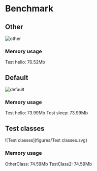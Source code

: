 # Benchmark

## Other

![other](figures/other.svg)

### Memory usage

Test hello:      70.52Mb

## Default

![default](figures/default.svg)

### Memory usage

Test hello:      73.99Mb
Test sleep:      73.99Mb

## Test classes

![Test classes](figures/Test classes.svg)

### Memory usage

OtherClass:      74.59Mb
TestClass2:      74.59Mb

